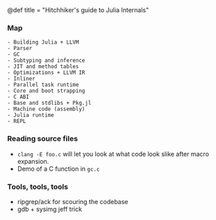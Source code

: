 @def title = "Hitchhiker's guide to Julia Internals"

### Map
    - Building Julia + LLVM
    - Parser
    - GC
    - Subtyping and inference
    - JIT and method tables
    - Optimizations + LLVM IR
    - Inliner
    - Parallel task runtime
    - Core and boot strapping
    - C ABI
    - Base and stdlibs + Pkg.jl
    - Machine code (assembly)
    - Julia runtime
    - REPL
    


### Reading source files
- `clang -E foo.c` will let you look at what code look slike after macro expansion.
- Demo of a C function in `gc.c`

### Tools, tools, tools
- ripgrep/ack for scouring the codebase
- gdb + sysimg jeff trick
